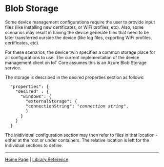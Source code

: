# Blob Storage

Some device management configurations require the user to provide input files (like installing new certificates, or WiFi profiles, etc). Also, some scenarios may result in having the device generate files that need to be later transferred ourside the device (like log files, exporting WiFi profiles, certificates, etc).

For these scenarios, the device twin specifies a common storage place for all configurations to use. The current implementaiton of the device management client on IoT Core assumes this is an Azure Blob Storage service.

The storage is described in the desired properties section as follows:
<pre>
  "properties": {
    "desired" : {
      "windows": {
        "externalStorage": {
        "connectionString": "<i>connection string</i>",
        }
      }
    }
  }
</pre>

The inidividual configuration section may then refer to files in that location - either at the root or under containers. The relative location is left for the individual sections to define.

----

[Home Page](../README.md) | [Library Reference](library-reference.md)